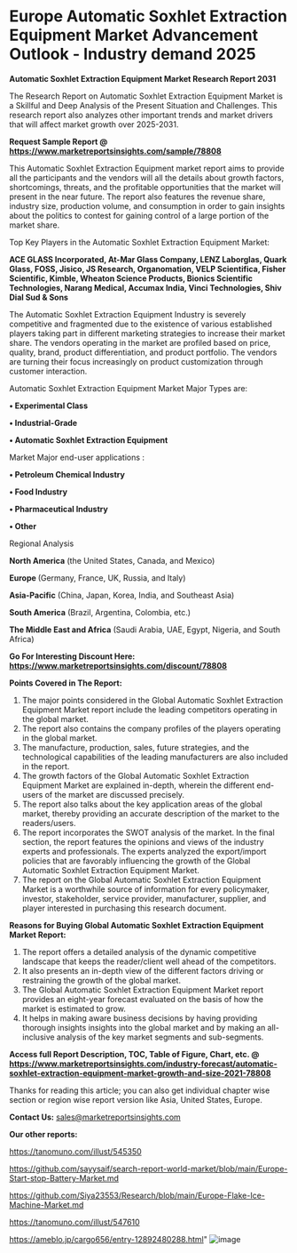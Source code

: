 # Europe Automatic Soxhlet Extraction Equipment Market Advancement Outlook - Industry demand 2025

<strong>Automatic Soxhlet Extraction Equipment Market Research Report 2031</strong>

The Research Report on Automatic Soxhlet Extraction Equipment Market is a Skillful and Deep Analysis of the Present Situation and Challenges. This research report also analyzes other important trends and market drivers that will affect market growth over 2025-2031.

<strong>Request Sample Report @ <a href=https://www.marketreportsinsights.com/sample/78808>https://www.marketreportsinsights.com/sample/78808</a></strong>

This Automatic Soxhlet Extraction Equipment market report aims to provide all the participants and the vendors will all the details about growth factors, shortcomings, threats, and the profitable opportunities that the market will present in the near future. The report also features the revenue share, industry size, production volume, and consumption in order to gain insights about the politics to contest for gaining control of a large portion of the market share.

Top Key Players in the Automatic Soxhlet Extraction Equipment Market:

<strong>ACE GLASS Incorporated, At-Mar Glass Company, LENZ Laborglas, Quark Glass, FOSS, Jisico, JS Research, Organomation, VELP Scientifica, Fisher Scientific, Kimble, Wheaton Science Products, Bionics Scientific Technologies, Narang Medical, Accumax India, Vinci Technologies, Shiv Dial Sud & Sons</strong>

The Automatic Soxhlet Extraction Equipment Industry is severely competitive and fragmented due to the existence of various established players taking part in different marketing strategies to increase their market share. The vendors operating in the market are profiled based on price, quality, brand, product differentiation, and product portfolio. The vendors are turning their focus increasingly on product customization through customer interaction.

Automatic Soxhlet Extraction Equipment Market Major Types are:

<strong>• Experimental Class

• Industrial-Grade

• Automatic Soxhlet Extraction Equipment</strong>

Market Major end-user applications :

<strong>• Petroleum Chemical Industry

• Food Industry

• Pharmaceutical Industry

• Other</strong>

Regional Analysis

</u><strong><b>North America</b></strong> (the United States, Canada, and Mexico)

<strong><b>Europe </b></strong>(Germany, France, UK, Russia, and Italy)

<strong><b>Asia-Pacific</b></strong> (China, Japan, Korea, India, and Southeast Asia)

<strong><b>South America</b></strong> (Brazil, Argentina, Colombia, etc.)

<strong><b>The Middle East and Africa</b></strong> (Saudi Arabia, UAE, Egypt, Nigeria, and South Africa)

<strong>Go For Interesting Discount Here: <a href=https://www.marketreportsinsights.com/discount/78808>https://www.marketreportsinsights.com/discount/78808</a></strong>

<strong>Points Covered in The Report:</strong>
<ol>
  <li>The major points considered in the Global Automatic Soxhlet Extraction Equipment Market report include the leading competitors operating in the global market.</li>
  <li>The report also contains the company profiles of the players operating in the global market.</li>
  <li>The manufacture, production, sales, future strategies, and the technological capabilities of the leading manufacturers are also included in the report.</li>
  <li>The growth factors of the Global Automatic Soxhlet Extraction Equipment Market are explained in-depth, wherein the different end-users of the market are discussed precisely.</li>
  <li>The report also talks about the key application areas of the global market, thereby providing an accurate description of the market to the readers/users.</li>
  <li>The report incorporates the SWOT analysis of the market. In the final section, the report features the opinions and views of the industry experts and professionals. The experts analyzed the export/import policies that are favorably influencing the growth of the Global Automatic Soxhlet Extraction Equipment Market.</li>
  <li>The report on the Global Automatic Soxhlet Extraction Equipment Market is a worthwhile source of information for every policymaker, investor, stakeholder, service provider, manufacturer, supplier, and player interested in purchasing this research document.</li>
</ol>
<strong>Reasons for Buying Global Automatic Soxhlet Extraction Equipment Market Report:</strong>

<ol>
  <li>The report offers a detailed analysis of the dynamic competitive landscape that keeps the reader/client well ahead of the competitors.</li>
  <li>It also presents an in-depth view of the different factors driving or restraining the growth of the global market.</li>
  <li>The Global Automatic Soxhlet Extraction Equipment Market report provides an eight-year forecast evaluated on the basis of how the market is estimated to grow.</li>
  <li>It helps in making aware business decisions by having providing thorough insights insights into the global market and by making an all-inclusive analysis of the key market segments and sub-segments.</li>
</ol>
<strong>Access full Report Description, TOC, Table of Figure, Chart, etc. @ <a href=https://www.marketreportsinsights.com/industry-forecast/automatic-soxhlet-extraction-equipment-market-growth-and-size-2021-78808>https://www.marketreportsinsights.com/industry-forecast/automatic-soxhlet-extraction-equipment-market-growth-and-size-2021-78808</a></strong>


Thanks for reading this article; you can also get individual chapter wise section or region wise report version like Asia, United States, Europe.

<strong>Contact Us:</strong>
sales@marketreportsinsights.com

<strong>Our other reports:</strong>

<a href=https://tanomuno.com/illust/545350>https://tanomuno.com/illust/545350</a>

<a href=https://github.com/sayysaif/search-report-world-market/blob/main/Europe-Start-stop-Battery-Market.md>https://github.com/sayysaif/search-report-world-market/blob/main/Europe-Start-stop-Battery-Market.md</a>

<a href=https://github.com/Siya23553/Research/blob/main/Europe-Flake-Ice-Machine-Market.md>https://github.com/Siya23553/Research/blob/main/Europe-Flake-Ice-Machine-Market.md</a>

<a href=https://tanomuno.com/illust/547610>https://tanomuno.com/illust/547610</a>

<a href=https://ameblo.jp/cargo656/entry-12892480288.html>https://ameblo.jp/cargo656/entry-12892480288.html</a>"
![image](https://github.com/user-attachments/assets/80a6decb-2a73-4770-9bf5-239a4d0e1f64)
